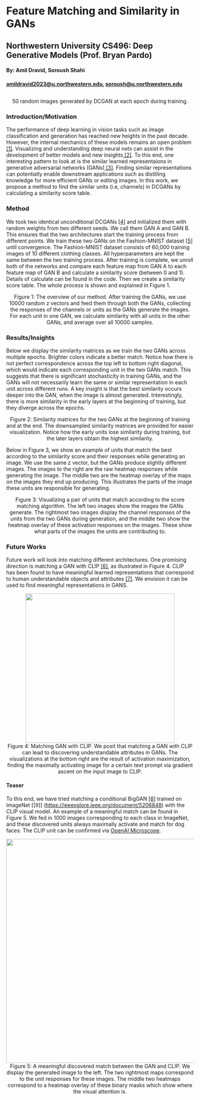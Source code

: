 # Feature Matching and Similarity in GANs
## Northwestern University CS496: Deep Generative Models (Prof. Bryan Pardo)
#### By: Amil Dravid, Soroush Shahi
#### amildravid2023@u.northwestern.edu, soroush@u.northwestern.edu
## 

<p align="center">
  <img src="https://github.com/faderani/DCGAN-Similarity/blob/main/assets/generation.gif" alt>
<br>
  50 random images generated by DCGAN at each epoch during training. 
</p>


### Introduction/Motivation

The performance of deep learning in vision tasks such as image classification and generation has reached new heights in the past decade. However, the internal mechanics of these models remains an open problem[ [1]](https://arxiv.org/pdf/1905.00414.pdf). Visualizing and understanding deep neural nets can assist in the development of better models and new insights[ [2]](https://openreview.net/pdf?id=Hyg_X2C5FX). To this end, one interesting pattern to look at is the similar learned representaions in generative adversarial networks (GANs)[ [3]](https://arxiv.org/pdf/1406.2661.pdf). Finding similar representations can potentially enable downstream applications such as distilling knowledge for more efficient GANs or editing images. In this work, we propose a method to find the similar units (i.e, channels) in DCGANs by calculating a similarity score table. 

### Method
We took two identical unconditional DCGANs [[4]](https://arxiv.org/pdf/1511.06434.pdf) and initialized them with random weights from two different seeds. We call them GAN A and GAN B. This ensures that the two architectures start the training process from different points. We train these two GANs on the Fashion-MNIST dataset [[5]](https://github.com/zalandoresearch/fashion-mnist) until convergence. The Fashion-MNIST dataset consists of 60,000 training images of 10 different clothing classes. All hyperparameters are kept the same between the two training process. After training is complete, we unroll both of the networks and compare each feature map from GAN A to each feature map of GAN B and calculate a similarity score (between 0 and 1). Details of calculate can be found in the code. Then we create a similarity score table. The whole process is shown and explained in Figure 1.


<p align="center">
  <img src="https://github.com/faderani/DCGAN-Similarity/blob/main/assets/method.gif" alt>
  <br>
  Figure 1: The overview of our method. After training the GANs, we use 10000 random z vectors and feed them through both the GANs, collecting the responses of the channels or units as the GANs generate the images. For each unit in one GAN, we calculate similarity with all units in the other GANs, and average over all 10000 samples. 
</p>


### Results/Insights

Below we display the similarity matrices as we train the two GANs across multiple epochs. Brighter colors indicate a better match. Notice how there is not perfect correspondence across the top left to bottom right diagonal, which would indicate each corresponding unit in the two GANs match. This suggests that there is significant stochasticity in training GANs, and the GANs will not necessarily learn the same or similar representation in each unit across different runs. A key insight is that the best similarity occurs deeper into the GAN, when the image is almost generated. Interestingly, there is more similarity in the early layers at the beginning of training, but they diverge across the epochs.

<p align="center">
  <img src="https://github.com/faderani/DCGAN-Similarity/blob/main/assets/smiliarity.png" alt>
  <br>
  Figure 2: Similarity matrices for the two GANs at the beginning of training and at the end. The downsampled similarity matrices are provided for easier visualization. Notice how the early units lose similarity during training, but the later layers obtain the highest similarity. 
</p>

Below in Figure 3, we show an example of units that match the best according to the similarity score and their responses while generating an image. We use the same z vector, but the GANs produce slightly different images. The images to the right are the raw heatmap responses while generating the image. The middle two are the heatmap overlay of the maps on the images they end up producing. This illustrates the parts of the image these units are responsible for generating. 


<p align="center">
  <img src="https://github.com/faderani/DCGAN-Similarity/blob/main/assets/results.png" alt>
  <br>
  Figure 3: Visualizing a pair of units that match according to the score matching algorithm. The left two images show the images the GANs generate. The rightmost two images display the channel responses of the units from the two GANs during generation, and the middle two show the heatmap overlay of these activation responses on the images. These show what parts of the images the units are contributing to. 
</p>

### Future Works
Future work will look into matching different architectures. One promising direction is matching a GAN with CLIP [[6]](https://arxiv.org/abs/2103.00020), as illustrated in Figure 4. CLIP has been found to have meaningful learned representations that correspond to human understandable objects and attributes [[7]](https://distill.pub/2021/multimodal-neurons/). We envision it can be used to find meaningful representations in GANS. 

<p align="center">
  <img src="https://github.com/faderani/DCGAN-Similarity/blob/main/assets/match_diff.png" width="400" alt>
  <br>
  Figure 4: Matching GAN with CLIP. We posit that matching a GAN with CLIP can lead to discovering understandable attributes in GANs. The visualizations at the bottom right are the result of activation maximization, finding the maximally activating image for a certain text prompt via gradient ascent on the input image to CLIP.
</p>

#### Teaser
To this end, we have tried matching a conditional BigGAN [[8]](https://arxiv.org/pdf/1809.11096.pdf) trained on ImageNet [[9]] (https://ieeexplore.ieee.org/document/5206848) with the CLIP visual model. An example of a meaningful match can be found in Figure 5. We fed in 1000 images corresponding to each class in ImageNet, and these discovered units always maximally activate and match for dog faces. The CLIP unit can be confirmed via [OpenAI Microscope](https://microscope.openai.com/models/contrastive_rn50/image_block_3_3_add_5_0/504).

<p align="center">
  <img src="https://github.com/faderani/DCGAN-Similarity/blob/main/assets/dog_example.PNG" width="600" alt>
  <br>
  Figure 5: A meaningful discovered match between the GAN and CLIP. We display the generated image to the left. The two rightmost maps correspond to the unit responses for these images. The middle two heatmaps correspond to a heatmap overlay of these binary masks which show where the visual attention is.
</p>
